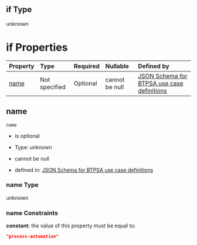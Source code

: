## if Type

unknown

# if Properties

| Property      | Type          | Required | Nullable       | Defined by                                                                                                                                                                                                        |
| :------------ | :------------ | :------- | :------------- | :---------------------------------------------------------------------------------------------------------------------------------------------------------------------------------------------------------------- |
| [name](#name) | Not specified | Optional | cannot be null | [JSON Schema for BTPSA use case definitions](btpsa-usecase-properties-services-items-allof-1-then-allof-83-if-properties-name.md "undefined#/properties/services/items/allOf/1/then/allOf/83/if/properties/name") |

## name



`name`

*   is optional

*   Type: unknown

*   cannot be null

*   defined in: [JSON Schema for BTPSA use case definitions](btpsa-usecase-properties-services-items-allof-1-then-allof-83-if-properties-name.md "undefined#/properties/services/items/allOf/1/then/allOf/83/if/properties/name")

### name Type

unknown

### name Constraints

**constant**: the value of this property must be equal to:

```json
"process-automation"
```

